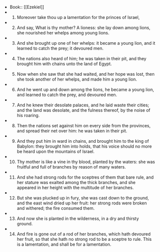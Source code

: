 - Book:: [[Ezekiel]]
- 1. Moreover take thou up a lamentation for the princes of Israel,
- 2. And say, What is thy mother? A lioness: she lay down among lions, she nourished her whelps among young lions.
- 3. And she brought up one of her whelps: it became a young lion, and it learned to catch the prey; it devoured men.
- 4. The nations also heard of him; he was taken in their pit, and they brought him with chains unto the land of Egypt.
- 5. Now when she saw that she had waited, and her hope was lost, then she took another of her whelps, and made him a young lion.
- 6. And he went up and down among the lions, he became a young lion, and learned to catch the prey, and devoured men.
- 7. And he knew their desolate palaces, and he laid waste their cities; and the land was desolate, and the fulness thereof, by the noise of his roaring.
- 8. Then the nations set against him on every side from the provinces, and spread their net over him: he was taken in their pit.
- 9. And they put him in ward in chains, and brought him to the king of Babylon: they brought him into holds, that his voice should no more be heard upon the mountains of Israel.
- 10. Thy mother is like a vine in thy blood, planted by the waters: she was fruitful and full of branches by reason of many waters.
- 11. And she had strong rods for the sceptres of them that bare rule, and her stature was exalted among the thick branches, and she appeared in her height with the multitude of her branches.
- 12. But she was plucked up in fury, she was cast down to the ground, and the east wind dried up her fruit: her strong rods were broken and withered; the fire consumed them.
- 13. And now she is planted in the wilderness, in a dry and thirsty ground.
- 14. And fire is gone out of a rod of her branches, which hath devoured her fruit, so that she hath no strong rod to be a sceptre to rule. This is a lamentation, and shall be for a lamentation.
